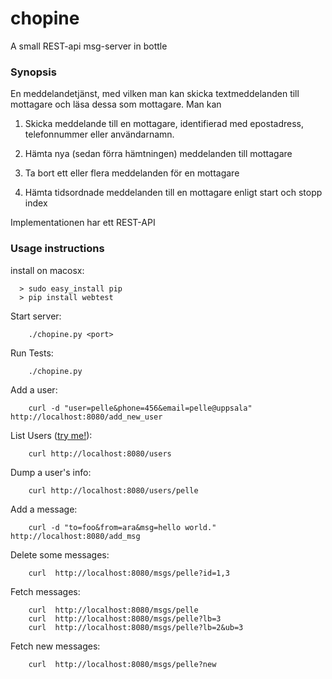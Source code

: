 # chopine
A small REST-api msg-server in bottle

### Synopsis

En meddelandetjänst, med vilken man kan skicka textmeddelanden till
mottagare och läsa dessa som mottagare. Man kan

1. Skicka meddelande till en mottagare, identifierad med epostadress,
telefonnummer eller användarnamn.

2. Hämta nya (sedan förra hämtningen) meddelanden till mottagare

3. Ta bort ett eller flera meddelanden för en mottagare

4. Hämta tidsordnade meddelanden till en mottagare enligt start och stopp index

Implementationen har ett REST-API

### Usage instructions 

install on macosx:
```
  > sudo easy_install pip
  > pip install webtest 
```

Start server:
```
    ./chopine.py <port>
```
Run Tests:
```
    ./chopine.py
```

Add a user:
```
    curl -d "user=pelle&phone=456&email=pelle@uppsala" http://localhost:8080/add_new_user
```

List Users ([try me!](http://localhost:8080/users)):
```
    curl http://localhost:8080/users
```

Dump a user's info:
```
    curl http://localhost:8080/users/pelle
```

Add a message:
```
    curl -d "to=foo&from=ara&msg=hello world." http://localhost:8080/add_msg
```

Delete some messages:
```
    curl  http://localhost:8080/msgs/pelle?id=1,3
```

Fetch messages:
```
    curl  http://localhost:8080/msgs/pelle
    curl  http://localhost:8080/msgs/pelle?lb=3
    curl  http://localhost:8080/msgs/pelle?lb=2&ub=3
```

Fetch new messages:
```
    curl  http://localhost:8080/msgs/pelle?new
```
